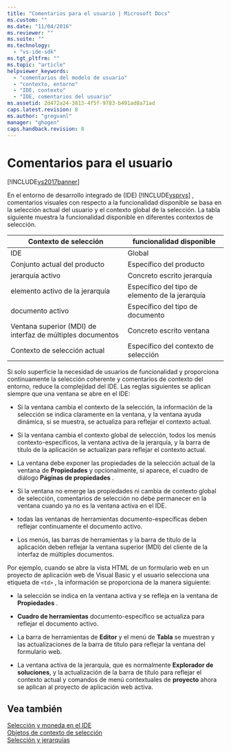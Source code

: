 ```yaml
---
title: "Comentarios para el usuario | Microsoft Docs"
ms.custom: ""
ms.date: "11/04/2016"
ms.reviewer: ""
ms.suite: ""
ms.technology: 
  - "vs-ide-sdk"
ms.tgt_pltfrm: ""
ms.topic: "article"
helpviewer_keywords: 
  - "comentarios del modelo de usuario"
  - "contexto, entorno"
  - "IDE, contexto"
  - "IDE, comentarios del usuario"
ms.assetid: 2d472a24-3813-4f5f-9783-b491ad8a71ad
caps.latest.revision: 8
ms.author: "gregvanl"
manager: "ghogen"
caps.handback.revision: 8
---
```

# Comentarios para el usuario
[!INCLUDE[vs2017banner](../../code-quality/includes/vs2017banner.md)]

En el entorno de desarrollo integrado de \(IDE\) [!INCLUDE[vsprvs](../../code-quality/includes/vsprvs_md.md)] , comentarios visuales con respecto a la funcionalidad disponible se basa en la selección actual del usuario y el contexto global de la selección.  La tabla siguiente muestra la funcionalidad disponible en diferentes contextos de selección.  
  
|Contexto de selección|funcionalidad disponible|  
|---------------------------|------------------------------|  
|IDE|Global|  
|Conjunto actual del producto|Específico del producto|  
|jerarquía activo|Concreto escrito jerarquía|  
|elemento activo de la jerarquía|Específico del tipo de elemento de la jerarquía|  
|documento activo|Específico del tipo de documento|  
|Ventana superior \(MDI\) de interfaz de múltiples documentos|Concreto escrito ventana|  
|Contexto de selección actual|Específico del contexto de selección|  
  
 Si solo superficie la necesidad de usuarios de funcionalidad y proporciona continuamente la selección coherente y comentarios de contexto del entorno, reduce la complejidad del IDE.  Las reglas siguientes se aplican siempre que una ventana se abre en el IDE:  
  
-   Si la ventana cambia el contexto de la selección, la información de la selección se indica claramente en la ventana, y la ventana ayuda dinámica, si se muestra, se actualiza para reflejar el contexto actual.  
  
-   Si la ventana cambia el contexto global de selección, todos los menús contexto\-específicos, la ventana activa de la jerarquía, y la barra de título de la aplicación se actualizan para reflejar el contexto actual.  
  
-   La ventana debe exponer las propiedades de la selección actual de la ventana de **Propiedades** y opcionalmente, si aparece, el cuadro de diálogo **Páginas de propiedades** .  
  
-   Si la ventana no emerge las propiedades ni cambia de contexto global de selección, comentarios de selección no debe permanecer en la ventana cuando ya no es la ventana activa en el IDE.  
  
-   todas las ventanas de herramientas documento\-específicas deben reflejar continuamente el documento activo.  
  
-   Los menús, las barras de herramientas y la barra de título de la aplicación deben reflejar la ventana superior \(MDI\) del cliente de la interfaz de múltiples documentos.  
  
 Por ejemplo, cuando se abre la vista HTML de un formulario web en un proyecto de aplicación web de Visual Basic y el usuario selecciona una etiqueta de `<td>` , la información se proporciona de la manera siguiente:  
  
-   la selección se indica en la ventana activa y se refleja en la ventana de **Propiedades** .  
  
-   **Cuadro de herramientas** documento\-específico se actualiza para reflejar el documento activo.  
  
-   La barra de herramientas de **Editor** y el menú de **Tabla** se muestran y las actualizaciones de la barra de título para reflejar la ventana del formulario web.  
  
-   La ventana activa de la jerarquía, que es normalmente **Explorador de soluciones**, y la actualización de la barra de título para reflejar el contexto actual y comandos de menú contextuales de **proyecto** ahora se aplican al proyecto de aplicación web activa.  
  
## Vea también  
 [Selección y moneda en el IDE](../../extensibility/internals/selection-and-currency-in-the-ide.md)   
 [Objetos de contexto de selección](../../extensibility/internals/selection-context-objects.md)   
 [Selección y jerarquías](../../extensibility/internals/hierarchies-and-selection.md)